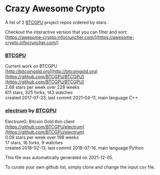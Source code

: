 # Crazy Awesome Crypto
A list of 2 [BTCGPU](https://github.com/BTCGPU) project repos ordered by stars.  

Checkout the interactive version that you can filter and sort: 
[https://awesome-crypto.infocruncher.com/](https://awesome-crypto.infocruncher.com/)  


### [BTCGPU](https://github.com/BTCGPU/BTCGPU)  
Current work on BTCGPU  
[http://bitcoingold.org](http://bitcoingold.org)  
[https://github.com/BTCGPU/BTCGPU](https://github.com/BTCGPU/BTCGPU)  
2.68 stars per week over 228 weeks  
611 stars, 325 forks, 143 watches  
created 2017-07-23, last commit 2021-04-11, main language C++  


### [electrum](https://github.com/BTCGPU/electrum) by [BTCGPU](https://github.com/BTCGPU)  
ElectrumG; Bitcoin Gold thin client  
[https://github.com/BTCGPU/electrum](https://github.com/BTCGPU/electrum)  
0.09 stars per week over 198 weeks  
17 stars, 16 forks, 9 watches  
created 2018-02-13, last commit 2018-07-16, main language Python  


This file was automatically generated on 2021-12-05.  

To curate your own github list, simply clone and change the input csv file.  